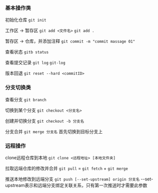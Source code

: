 ### 基本操作类
初始化仓库
`git init`

工作区 -> 暂存区 
`git add <文件名>`
`git add .`

暂存区 -> 仓库，并添加注释 
`git commit -m "commit massage 01"`

查看状态
`gitb status`

查看提交记录
`git log` 
`git-log`

版本回退
`git reset --hard <commitID>`

### 分支切换类
查看分支
`git branch`

切换到某个分支
`git checkout <分支名>`

创建并切换分支
`git checkout -b 分支名`

分支合并
`git merge 分支名`
	首先切换到目标分支上

### 远程操作
clone远程仓库到本地
`git clone <远程地址> [本地文件夹]`

拉取远端仓库的修改并合并
`git pull` = `git fetch` + `git merge`

推送本地修改到远端分支
`git push [--set-upstream] origin 分支名`
		--set-upstream表示和远端分支绑定关联关系，只有第一次推送时才需要此参数




